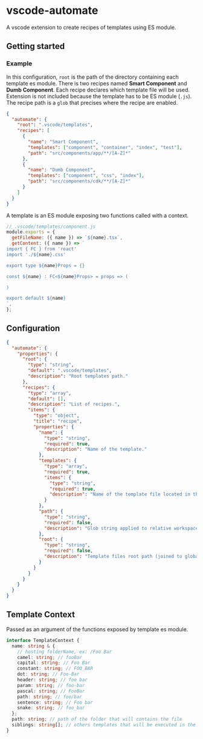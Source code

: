 # vscode-automate

A vscode extension to create recipes of templates using ES module.

## Getting started

### Example

In this configuration, `root` is the path of the directory containing each template es module. There is two recipes named **Smart Component** and **Dumb Component**. Each recipe declares which template file will be used. Extension is not included because the template has to be ES module (`.js`). The recipe path is a `glob` that precises where the recipe are enabled.

```json
{
  "automate": {
    "root": ".vscode/templates",
    "recipes": [
      {
        "name": "Smart Component",
        "templates": ["component", "container", "index", "test"],
        "path": "src/components/app/**/[A-Z]*"
      },
      {
        "name": "Dumb Component",
        "templates": ["component", "css", "index"],
        "path": "src/components/cdk/**/[A-Z]*"
      }
    ]
  }
}
```

A template is an ES module exposing two functions called with a context.

```js
// .vscode/templates/component.js
module.exports = {
  getFileName: ({ name }) => `${name}.tsx`,
  getContent: ({ name }) => `
import { FC } from 'react'
import './${name}.css'

export type ${name}Props = {}

const ${name} : FC<${name}Props> = props => (

)

export default ${name}
`,
};
```

## Configuration

```json
{
  "automate": {
    "properties": {
      "root": {
        "type": "string",
        "default": ".vscode/templates",
        "description": "Root templates path."
      },
      "recipes": {
        "type": "array",
        "default": [],
        "description": "List of recipes.",
        "items": {
          "type": "object",
          "title": "recipe",
          "properties": {
            "name": {
              "type": "string",
              "required": true,
              "description": "Name of the template."
            },
            "templates": {
              "type": "array",
              "required": true,
              "items": {
                "type": "string",
                "required": true,
                "description": "Name of the template file located in the root folder (without extension)."
              }
            },
            "path": {
              "type": "string",
              "required": false,
              "description": "Glob string applied to relative workspace path in order to restrict template usage."
            },
            "root": {
              "type": "string",
              "required": false,
              "description": "Template files root path (joined to global root path)."
            }
          }
        }
      }
    }
  }
}
```

## Template Context

Passed as an argument of the functions exposed by template es module.

```ts
interface TemplateContext {
  name: string & {
    // hosting folderName, ex: /Foo Bar
    camel: string; // fooBar
    capital: string; // Foo Bar
    constant: string; // FOO_BAR
    dot: string; // Foo-Bar
    header: string; // foo bar
    param: string; // foo-bar
    pascal: string; // FooBar
    path: string; // foo/bar
    sentence: string; // Foo bar
    snake: string; // foo_bar
  };
  path: string; // path of the folder that will contains the file
  siblings: string[]; // others templates that will be executed in the recipe
}
```
